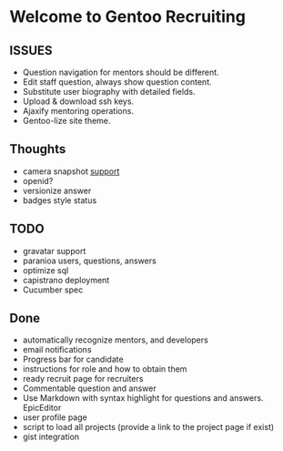 Welcome to Gentoo Recruiting
=============================

ISSUES
--------

* Question navigation for mentors should be different.
* Edit staff question, always show question content.
* Substitute user biography with detailed fields.
* Upload & download ssh keys.
* Ajaxify mentoring operations.
* Gentoo-lize site theme.

Thoughts
--------

* camera snapshot [support](https://github.com/leemachin/say-cheese/blob/master/say-cheese.js)
* openid?
* versionize answer
* badges style status

TODO
--------

* gravatar support
* paranioa users, questions, answers
* optimize sql
* capistrano deployment
* Cucumber spec

Done
-----------

* automatically recognize mentors, and developers
* email notifications
* Progress bar for candidate
* instructions for role and how to obtain them
* ready recruit page for recruiters
* Commentable question and answer
* Use Markdown with syntax highlight for questions and answers.
  EpicEditor
* user profile page
* script to load all projects (provide a link to the project page if
  exist)
* gist integration
